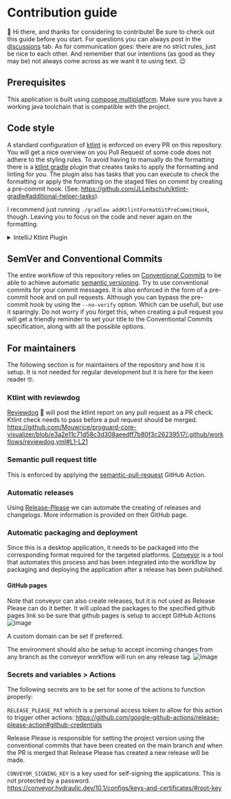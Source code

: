 # Contribution guide

👋 Hi there, and thanks for considering to contribute!
Be sure to check out this guide before you start. For questions you can always post in the [discussions](https://github.com/Mouwrice/proguard-core-visualizer/discussions) tab.
As for communication goes: there are no strict rules, just be nice to each other. And remember that our intentions (as good as they may be) not always come across as we want it to using text. 😉

## Prerequisites

This application is built using [compose multiplatform](https://www.jetbrains.com/lp/compose-multiplatform/).
Make sure you have a working java toolchain that is compatible with the project.

## Code style

A standard configuration of [ktlint](https://github.com/pinterest/ktlint) is enforced on every PR on this repository. 
You will get a nice overview on you Pull Request of some code does not adhere to the styling rules.
To avoid having to manually do the formatting there is a [ktlint gradle](https://github.com/JLLeitschuh/ktlint-gradle) plugin that 
creates tasks to apply the formatting and linting for you.
The plugin also has tasks that you can execute to check the formatting or apply the formatting on the staged files on commit
by creating a pre-commit hook. (See: https://github.com/JLLeitschuh/ktlint-gradle#additional-helper-tasks).

I recommend just running `./gradlew addKtlintFormatGitPreCommitHook`, though. Leaving you to focus on the code and never again on the formatting.

<details>
  <summary>IntelliJ Ktlint Plugin</summary>

  For the IntelliJ users I highly recommend installing the ktlint plugin. After which you can configure it to 
  something like this:
  ![image](https://github.com/Mouwrice/proguard-core-visualizer/assets/56763273/9f263cc4-2387-4e65-8923-f4c552512d9b)

</details>

## SemVer and Conventional Commits

The entire workflow of this repository relies on [Conventional Commits](https://www.conventionalcommits.org/en/v1.0.0/)
to be able to achieve automatic [semantic versioning](https://semver.org/).
Try to use conventional commits for your commit messages. It is also enforced in the form of a pre-commit hook and on pull requests.
Although you can bypass the pre-commit hook by using the `--no-verify` option. Which can be usefull, but use it sparingly.
Do not worry if you forget this, when creating a pull request you will get a friendly reminder to set your title to the Conventiontal Commits specification,
along with all the possible options.

## For maintainers

The following section is for maintainers of the repository and how it is setup. 
It is not needed for regular development but it is here for the keen reader 🤓.

### Ktlint with reviewdog

[Reviewdog](https://github.com/reviewdog/reviewdog) 🐶 will post the ktlint report on any pull request as a PR check. Ktlint check needs to pass before a pull request should be merged.
https://github.com/Mouwrice/proguard-core-visualizer/blob/e3a2e11c71d58c3d308aeedff7b80f3c26239517/.github/workflows/reviewdog.yml#L1-L21

### Semantic pull request title

This is enforced by applying the [semantic-pull-request](https://github.com/marketplace/actions/semantic-pull-request) GitHub Action.

### Automatic releases

Using [Release-Please](https://github.com/google-github-actions/release-please-action#release-please-action) we can automate the creating of releases and changelogs.
More information is provided on their GitHub page.

### Automatic packaging and deployment

Since this is a desktop application, it needs to be packaged into the corresponding format required for the targeted platforms.
[Conveyor](https://conveyor.hydraulic.dev/10.1/) is a tool that automates this process and has been integrated into the workflow by packaging and deploying the application after a release has been published.

#### GitHub pages

Note that conveyor can also create releases, but it is not used as Release Please can do it better.
It will upload the packages to the specified github pages link so be sure that github pages is setup to accept GitHub Actions
![image](https://github.com/Mouwrice/proguard-core-visualizer/assets/56763273/4f9199bc-d354-4eef-ba08-7fcd76635485)

A custom domain can be set if preferred.

The environment should also be setup to accept incoming changes from any branch as the conveyor workflow will run on any release tag.
![image](https://github.com/Mouwrice/proguard-core-visualizer/assets/56763273/f7f65300-7164-46fd-b0bc-fcb2fb81e4dd)


### Secrets and variables > Actions

The following secrets are to be set for some of the actions to function properly:

`RELEASE_PLEASE_PAT` which is a personal access token to allow for this action to trigger other actions:
https://github.com/google-github-actions/release-please-action#github-credentials

Release Please is responsible for setting the project version using the conventional commits that have been created on the main branch
and when the PR is merged that Release Please has created a new release will be made.

`CONVEYOR_SIGNING_KEY` is a key used for self-signing the applications. This is not protected by a password.
https://conveyor.hydraulic.dev/10.1/configs/keys-and-certificates/#root-key

